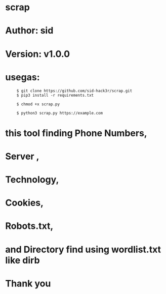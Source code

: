 # scrap 
# Author: sid 
# Version: v1.0.0

# usegas: 
         $ git clone https://github.com/sid-hack3r/scrap.git
         $ pip3 install -r requirements.txt
         
         $ chmod +x scrap.py

         $ python3 scrap.py https://example.com
         
# this tool finding Phone Numbers,
# Server ,
# Technology, 
# Cookies,
# Robots.txt,
# and Directory find using wordlist.txt like dirb 
# Thank you
